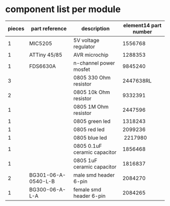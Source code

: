 # component list per module

| pieces | part reference | description | element14 part number
-------- | -------------- | ----------- | ---------------------
| 1 | MIC5205 | 5V voltage regulator | 1556768
| 1 | ATTiny 45/85 | AVR microchip | 1288353
| 1 | FDS6630A | n-channel power mosfet | 9845240
| 3 | | 0805 330 Ohm resistor | 2447638RL
| 2 | | 0805 10k Ohm resistor | 9332391
| 1 | | 0805 1M Ohm resistor | 2447596
| 1 | | 0805 green led | 1318243
| 1 | | 0805 red led | 2099236
| 1 | | 0805 blue led | 2217980
| 1 | | 0805 0.1uF ceramic capacitor | 1856468
| 1 | | 0805 1uF ceramic capacitor | 1816837
| 2 | BG301-06-A-0540-L-B | male smd header 6-pin | 2084270
| 1 | BG300-06-A-L-A | female smd header 6-pin | 2084265
